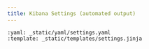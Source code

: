 ```yaml
---
title: Kibana Settings (automated output)
---
```



```{yaml-to-md}
:yaml: _static/yaml/settings.yaml
:template: _static/templates/settings.jinja
```